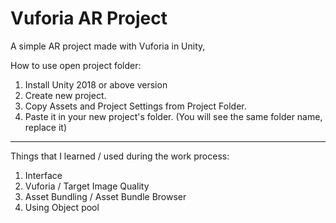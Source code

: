 # Vuforia AR Project
A simple AR project made with Vuforia in Unity, 


How to use open project folder:

1. Install Unity 2018 or above version
2. Create new project.
3. Copy Assets and Project Settings from Project Folder.
4. Paste it in your new project's folder. (You will see the same folder name, replace it)

-----------------------------------------------------

Things that I learned / used during the work process:

1. Interface
2. Vuforia / Target Image Quality
3. Asset Bundling / Asset Bundle Browser
4. Using Object pool
